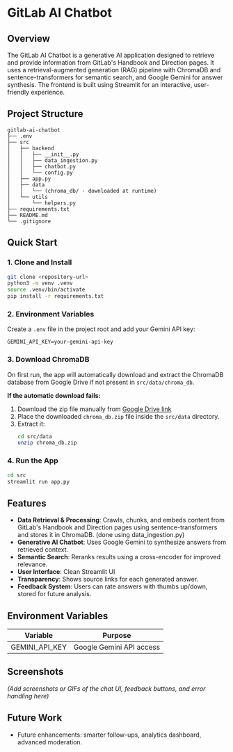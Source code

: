 # GitLab AI Chatbot

## Overview
The GitLab AI Chatbot is a generative AI application designed to retrieve and provide information from GitLab's Handbook and Direction pages. It uses a retrieval-augmented generation (RAG) pipeline with ChromaDB and sentence-transformers for semantic search, and Google Gemini for answer synthesis. The frontend is built using Streamlit for an interactive, user-friendly experience.

## Project Structure
```
gitlab-ai-chatbot
├── .env
├── src
│   ├── backend
│   │   ├── __init__.py
│   │   ├── data_ingestion.py
│   │   ├── chatbot.py
│   │   └── config.py
│   ├── app.py
│   ├── data
│   │   └── (chroma_db/ - downloaded at runtime)
│   └── utils
│       └── helpers.py
├── requirements.txt
├── README.md
└── .gitignore
```

## Quick Start

### 1. Clone and Install
```bash
git clone <repository-url>
python3 -m venv .venv
source .venv/bin/activate
pip install -r requirements.txt
```

### 2. Environment Variables
Create a `.env` file in the project root and add your Gemini API key:
```
GEMINI_API_KEY=your-gemini-api-key
```

### 3. Download ChromaDB

On first run, the app will automatically download and extract the ChromaDB database from Google Drive if not present in `src/data/chroma_db`.

**If the automatic download fails:**  
1. Download the zip file manually from [Google Drive link](https://drive.google.com/uc?export=download&id=1h01HNP2jsbYPL4x-CYfbt_ssnB5Jcex6)
2. Place the downloaded `chroma_db.zip` file inside the `src/data` directory.
3. Extract it:
   ```bash
   cd src/data
   unzip chroma_db.zip

### 4. Run the App
```bash
cd src
streamlit run app.py
```

## Features

- **Data Retrieval & Processing**: Crawls, chunks, and embeds content from GitLab's Handbook and Direction pages using sentence-transformers and stores it in ChromaDB. (done using data_ingestion.py)
- **Generative AI Chatbot**: Uses Google Gemini to synthesize answers from retrieved context.
- **Semantic Search**: Reranks results using a cross-encoder for improved relevance.
- **User Interface**: Clean Streamlit UI
- **Transparency**: Shows source links for each generated answer.
- **Feedback System**: Users can rate answers with thumbs up/down, stored for future analysis.


## Environment Variables

| Variable         | Purpose                       |
|------------------|------------------------------|
| GEMINI_API_KEY   | Google Gemini API access      |


## Screenshots

*(Add screenshots or GIFs of the chat UI, feedback buttons, and error handling here)*

## Future Work
- Future enhancements: smarter follow-ups, analytics dashboard, advanced moderation.
